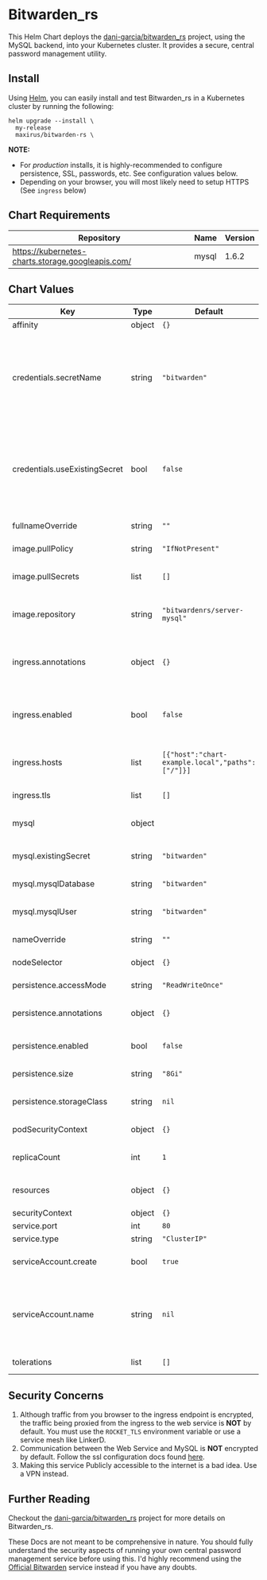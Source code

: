# Bitwarden_rs

This Helm Chart deploys the [dani-garcia/bitwarden_rs](https://github.com/dani-garcia/bitwarden_rs) project, using the MySQL backend, into your Kubernetes cluster. It provides a secure, central password management utility.

## Install

Using [Helm](https://helm.sh), you can easily install and test Bitwarden_rs in a 
Kubernetes cluster by running the following:

```
helm upgrade --install \
  my-release
  maxirus/bitwarden-rs \
```

**NOTE:**
- For *production* installs, it is highly-recommended to configure persistence, SSL, passwords, etc. See configuration values below.
- Depending on your browser, you will most likely need to setup HTTPS (See `ingress` below)

## Chart Requirements

| Repository | Name | Version |
|------------|------|---------|
| https://kubernetes-charts.storage.googleapis.com/ | mysql | 1.6.2 |

## Chart Values

| Key | Type | Default | Description |
|-----|------|---------|-------------|
| affinity | object | `{}` | Set Pod affinity rules |
| credentials.secretName | string | `"bitwarden"` | name of the secret which contains Bitwarden Admin token and DB Password. NOTE: if you change this you must also change mysql.existingSecret to match. |
| credentials.useExistingSecret | bool | `false` | Set this to true to use your own Secret, created outside of this deployment. Expects `adminToken`, `mysql-password`, and `mysql-root-password`. |
| fullnameOverride | string | `""` | Overrides the Full Name of resources |
| image.pullPolicy | string | `"IfNotPresent"` | Docker image pull policy |
| image.pullSecrets | list | `[]` | Secrets to use when pulling Docker images |
| image.repository | string | `"bitwardenrs/server-mysql"` | Docker registry/repository to pull the image from |
| ingress.annotations | object | `{}` | annotations to configure your Ingress. See your Ingress Controller's Docs for more info. |
| ingress.enabled | bool | `false` | Enables the use of an Ingress Controller to front the Service and provide HTTPS |
| ingress.hosts | list | `[{"host":"chart-example.local","paths":["/"]}]` | list of hosts and their paths that ingress controller should repsond to. |
| ingress.tls | list | `[]` | list of TLS configurations |
| mysql | object | | MySQL HelmChart configuration options. See [docs](https://github.com/helm/charts/tree/master/stable/mysql) |
| mysql.existingSecret | string | `"bitwarden"` | Secret to reference for MySQL credentials |
| mysql.mysqlDatabase | string | `"bitwarden"` | Database name for Bitwarden |
| mysql.mysqlUser | string | `"bitwarden"` | Username Bitwarden should use |
| nameOverride | string | `""` | Overrides the name of resources |
| nodeSelector | object | `{}` | Node Selector configuration |
| persistence.accessMode | string | `"ReadWriteOnce"` | [access mode](https://kubernetes.io/docs/concepts/storage/persistent-volumes/#access-modes) to use for the PVC |
| persistence.annotations | object | `{}` | (Optional) annotations to add to the PVC |
| persistence.enabled | bool | `false` | Enables persistence of the Bitwarden_rs `/data` directory |
| persistence.size | string | `"8Gi"` | size/capacity of the PVC |
| persistence.storageClass | string | `nil` | (Optional) StorageClass to use for the PVC |
| podSecurityContext | object | `{}` | Set Pod security contexts |
| replicaCount | int | `1` | Number of pods to run. >1 has NOT been tested |
| resources | object | `{}` | Set resource limits/requests for the Pod(s) |
| securityContext | object | `{}` | Set Security Context |
| service.port | int | `80` |  |
| service.type | string | `"ClusterIP"` |  |
| serviceAccount.create | bool | `true` | Specifies whether a service account should be created |
| serviceAccount.name | string | `nil` | (Optional) name of the service account to use. If not set and create is true, a name is generated using the fullname template |
| tolerations | list | `[]` | Node toleration configuration |

## Security Concerns

1. Although traffic from you browser to the ingress endpoint is encrypted, the traffic being proxied from the 
ingress to the web service is **NOT** by default. You must use the `ROCKET_TLS` environment variable or use a service mesh like LinkerD.
2. Communication between the Web Service and MySQL is **NOT** encrypted by default. Follow the ssl configuration docs found [here](https://github.com/helm/charts/tree/master/stable/mysql#configuration).
3. Making this service Publicly accessible to the internet is a bad idea. Use a VPN instead.

## Further Reading

Checkout the [dani-garcia/bitwarden_rs](https://github.com/dani-garcia/bitwarden_rs) project for more details on Bitwarden_rs.

These Docs are not meant to be comprehensive in nature. You should fully understand the security aspects of running your own 
central password management service before using this. I'd highly recommend using the [Official Bitwarden](https://bitwarden.com) service instead 
if you have any doubts. 